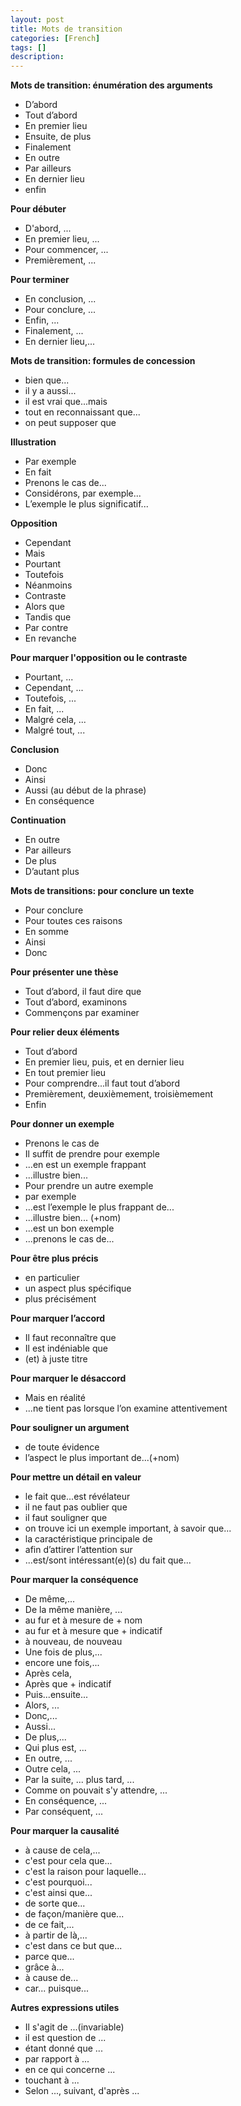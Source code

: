 ```yaml
---
layout: post
title: Mots de transition
categories: [French]
tags: []
description: 
---
```


**Mots de transition: énumération des arguments**

- D’abord
- Tout d’abord
- En premier lieu
- Ensuite, de plus
- Finalement
- En outre
- Par ailleurs
- En dernier lieu
- enfin

**Pour débuter**

- D'abord, ...
- En premier lieu, ...
- Pour commencer, ...
- Premièrement, ...

**Pour terminer**

- En conclusion, ...
- Pour conclure, ...
- Enfin, ...
- Finalement, ...
- En dernier lieu,...

**Mots de transition: formules de concession**

- bien que...
- il y a aussi...
- il est vrai que...mais
- tout en reconnaissant que...
- on peut supposer que

**Illustration**

- Par exemple
- En fait
- Prenons le cas de...
- Considérons, par exemple...
- L’exemple le plus significatif...

**Opposition**

- Cependant
- Mais 
- Pourtant
- Toutefois
- Néanmoins
- Contraste
- Alors que
- Tandis que
- Par contre
- En revanche

**Pour marquer l'opposition ou le contraste**

- Pourtant, ...
- Cependant, ...
- Toutefois, ...
- En fait, ...
- Malgré cela, ...
- Malgré tout, ...

**Conclusion**

- Donc
- Ainsi
- Aussi (au début de la phrase)
- En conséquence

**Continuation**

- En outre
- Par ailleurs
- De plus
- D’autant plus

**Mots de transitions: pour conclure un texte**

- Pour conclure
- Pour toutes ces raisons
- En somme
- Ainsi
- Donc

**Pour présenter une thèse**

- Tout d’abord, il faut dire que
- Tout d’abord, examinons
- Commençons par examiner

**Pour relier deux éléments**

- Tout d’abord
- En premier lieu, puis, et en dernier lieu
- En tout premier lieu
- Pour comprendre...il faut tout d’abord
- Premièrement, deuxièmement, troisièmement
- Enfin

**Pour donner un exemple**

- Prenons le cas de
- Il suffit de prendre pour exemple
- ...en est un exemple frappant
- ...illustre bien...
- Pour prendre un autre exemple
- par exemple
- ...est l’exemple le plus frappant de...
- ...illustre bien... (+nom)
- ...est un bon exemple
- ...prenons le cas de...

**Pour être plus précis**

- en particulier
- un aspect plus spécifique
- plus précisément

**Pour marquer l’accord**

- Il faut reconnaître que
- Il est indéniable que
- (et) à juste titre

**Pour marquer le désaccord**

- Mais en réalité
- ...ne tient pas lorsque l’on examine attentivement

**Pour souligner un argument**

- de toute évidence
- l’aspect le plus important de...(+nom)

**Pour mettre un détail en valeur**

- le fait que...est révélateur
- il ne faut pas oublier que
- il faut souligner que
- on trouve ici un exemple important, à savoir que...
- la caractéristique principale de
- afin d’attirer l’attention sur
- ...est/sont intéressant(e)(s) du fait que...

**Pour marquer la conséquence**

- De même,...
- De la même manière, ...
- au fur et à mesure de + nom
- au fur et à mesure que + indicatif
- à nouveau, de nouveau
- Une fois de plus,...
- encore une fois,...
- Après cela,
- Après que + indicatif
- Puis...ensuite...
- Alors, ...
- Donc,...
- Aussi...
- De plus,...
- Qui plus est, ...
- En outre, ...
- Outre cela, ...
- Par la suite, ... plus tard, ...
- Comme on pouvait s'y attendre, ...
- En conséquence, ...
- Par conséquent, ...

**Pour marquer la causalité**

- à cause de cela,...
- c'est pour cela que...
- c'est la raison pour laquelle...
- c'est pourquoi...
- c'est ainsi que...
- de sorte que...
- de façon/manière que...
- de ce fait,...
- à partir de là,...
- c'est dans ce but que...
- parce que...
- grâce à...
- à cause de...
- car... puisque...

**Autres expressions utiles**

- Il s'agit de ...(invariable)
- il est question de ...
- étant donné que ...
- par rapport à ...
- en ce qui concerne ...
- touchant à ...
- Selon ..., suivant, d'après ...
